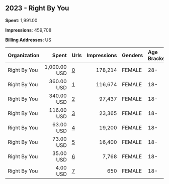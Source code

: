 ## 2023 - Right By You 
**Spent**: 1,991.00

**Impressions**: 459,708

**Billing Addresses**: US

|Organization|Spent|Urls|Impressions|Genders|Age Brackets|Country Codes|
|:---|---:|:---|---:|:---|:---|:---|
|Right By You|1,000.00 USD|[0](https://www.snap.com/political-ads/asset/0756d5e6b464a32de59d993450d7ffa8dfcc64acf3b8e439be55309e08d56f51?mediaType=png)|178,214|FEMALE|28-|united states|
|Right By You|360.00 USD|[1](https://www.snap.com/political-ads/asset/087e82670285aa203864e2c27fffb919eee468771f2da78a4933cd992b63df4c?mediaType=mp4)|116,674|FEMALE|18-|united states|
|Right By You|340.00 USD|[2](https://www.snap.com/political-ads/asset/8d670c35097210ace9310ed844d87055406c1510760c0eee94af142319e06c41?mediaType=mp4)|97,437|FEMALE|18-|united states|
|Right By You|116.00 USD|[3](https://www.snap.com/political-ads/asset/c1bdbcd23cf74a5a46c1ab0b39c2d24ac9d8c21040fe3683c6662dc9811b47ee?mediaType=mp4)|23,365|FEMALE|18-|united states|
|Right By You|63.00 USD|[4](https://www.snap.com/political-ads/asset/99ca156fd29c1c006b097175eb6ab2d3e6c80a9b03f7201beceb0e5af70da72d?mediaType=mp4)|19,200|FEMALE|18-|united states|
|Right By You|73.00 USD|[5](https://www.snap.com/political-ads/asset/2231594f3ad3b006d0107c7f7e62c6ddf143a1f86e17a7c07d0651467faa5c97?mediaType=mp4)|16,400|FEMALE|18-|united states|
|Right By You|35.00 USD|[6](https://www.snap.com/political-ads/asset/341966022717fa55e688609ab3ea10c3e518e731f50438cf90a5d56da13df42c?mediaType=mp4)|7,768|FEMALE|18-|united states|
|Right By You|4.00 USD|[7](https://www.snap.com/political-ads/asset/0f07ced430ddd577b1149b1a5d613b96078e9299af040bf307f693d77dac7100?mediaType=mp4)|650|FEMALE|18-|united states|
